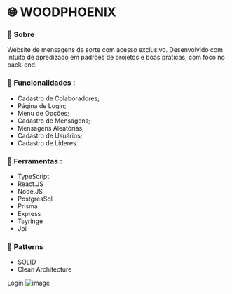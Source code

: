 # :globe_with_meridians: WOODPHOENIX 

### :memo: Sobre 
Website de mensagens da sorte com acesso exclusivo. Desenvolvido com intuito de apredizado em padrões de projetos e boas práticas, com foco no back-end.

### :rocket: Funcionalidades :
* Cadastro de Colaboradores;
* Página de Login;
* Menu de Opções;
* Cadastro de Mensagens;
* Mensagens Aleatórias;
* Cadastro de Usuários;
* Cadastro de Líderes.

### :wrench: Ferramentas : 
* TypeScript
* React.JS
* Node.JS
* PostgresSql
* Prisma
* Express
* Tsyringe
* Joi

### :bento: Patterns 
* SOLID
* Clean Architecture

Login 
![image](https://user-images.githubusercontent.com/69175890/183312923-55b04806-60eb-4aed-8dda-48d3ef3e3813.png)


